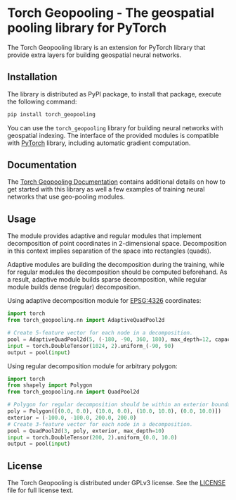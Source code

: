 # Torch Geopooling - The geospatial pooling library for PyTorch

The Torch Geopooling library is an extension for PyTorch library that provide extra layers for
building geospatial neural networks.

## Installation

The library is distributed as PyPI package, to install that package, execute the following
command:
```sh
pip install torch_geopooling
```

You can use the `torch_geopooling` library for building neural networks with geospatial indexing.
The interface of the provided modules is compatible with [PyTorch](https://pytorch.org) library,
including automatic gradient computation.

## Documentation

The [Torch Geopooling Documentation](https://torch-geopooling.readthedocs.org) contains additional
details on how to get started with this library as well a few examples of training neural networks
that use geo-pooling modules.

## Usage

The module provides adaptive and regular modules that implement decomposition of point coordinates
in 2-dimensional space. Decomposition in this context implies separation of the space into
rectangles (quads).

Adaptive modules are building the decomposition during the training, while for regular modules
the decomposition should be computed beforehand. As a result, adaptive module builds sparse
decomposition, while regular module builds dense (regular) decomposition.

Using adaptive decomposition module for [EPSG:4326](https://epsg.io/4326) coordinates:
```py
import torch
from torch_geopooling.nn import AdaptiveQuadPool2d

# Create 5-feature vector for each node in a decomposition.
pool = AdaptiveQuadPool2d(5, (-180, -90, 360, 180), max_depth=12, capacity=10)
input = torch.DoubleTensor(1024, 2).uniform_(-90, 90)
output = pool(input)
```

Using regular decomposition module for arbitrary polygon:
```py
import torch
from shapely import Polygon
from torch_geopooling.nn import QuadPool2d

# Polygon for regular decomposition should be within an exterior boundary.
poly = Polygon([(0.0, 0.0), (10.0, 0.0), (10.0, 10.0), (0.0, 10.0)])
exterior = (-100.0, -100.0, 200.0, 200.0)
# Create 3-feature vector for each node in a decomposition.
pool = QuadPool2d(3, poly, exterior, max_depth=10)
input = torch.DoubleTensor(200, 2).uniform_(0.0, 10.0)
output = pool(input)
```

## License

The Torch Geopooling is distributed under GPLv3 license. See the [LICENSE](LICENSE) file for full
license text.
